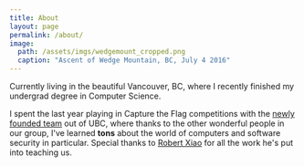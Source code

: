 ```yaml
---
title: About
layout: page
permalink: /about/
image:
  path: /assets/imgs/wedgemount_cropped.png
  caption: "Ascent of Wedge Mountain, BC, July 4 2016"
---
```


Currently living in the beautiful Vancouver, BC, where I recently finished my undergrad degree in
Computer Science.

I spent the last year playing in Capture the Flag competitions with the 
[newly founded team](https://ctftime.org/team/73723) out of UBC, where thanks to the other 
wonderful people in our group, I've learned **tons** about the world of computers and software
security in particular. Special thanks to [Robert Xiao](https://www.robertxiao.ca/) for all the work
he's put into teaching us.
